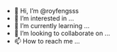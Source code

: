 - 👋 Hi, I’m @royfengsss
- 👀 I’m interested in ...
- 🌱 I’m currently learning ...
- 💞️ I’m looking to collaborate on ...
- 📫 How to reach me ...

<!---
royfengsss/royfengsss is a ✨ special ✨ repository because its `README.md` (this file) appears on your GitHub profile.
You can click the Preview link to take a look at your changes.
--->
